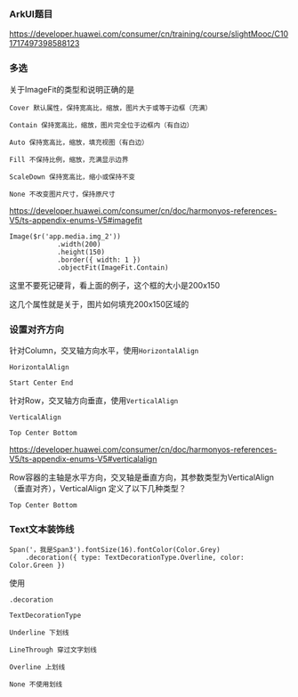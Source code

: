### ArkUI题目

https://developer.huawei.com/consumer/cn/training/course/slightMooc/C101717497398588123



### 多选

关于ImageFit的类型和说明正确的是

```
Cover 默认属性，保持宽高比，缩放，图片大于或等于边框（充满）

Contain 保持宽高比，缩放，图片完全位于边框内（有白边）

Auto 保持宽高比，缩放，填充视图（有白边）

Fill 不保持比例，缩放，充满显示边界

ScaleDown 保持宽高比，缩小或保持不变

None 不改变图片尺寸，保持原尺寸
```



https://developer.huawei.com/consumer/cn/doc/harmonyos-references-V5/ts-appendix-enums-V5#imagefit

```
Image($r('app.media.img_2'))
            .width(200)
            .height(150)
            .border({ width: 1 })
            .objectFit(ImageFit.Contain)
```

这里不要死记硬背，看上面的例子，这个框的大小是200x150

这几个属性就是关于，图片如何填充200x150区域的





### 设置对齐方向

针对Column，交叉轴方向水平，使用`HorizontalAlign`

```
HorizontalAlign

Start Center End
```



针对Row，交叉轴方向垂直，使用`VerticalAlign`

```
VerticalAlign

Top Center Bottom
```



https://developer.huawei.com/consumer/cn/doc/harmonyos-references-V5/ts-appendix-enums-V5#verticalalign

Row容器的主轴是水平方向，交叉轴是垂直方向，其参数类型为VerticalAlign （垂直对齐），VerticalAlign 定义了以下几种类型？

```
Top Center Bottom
```



### Text文本装饰线

```
Span('，我是Span3').fontSize(16).fontColor(Color.Grey)
    .decoration({ type: TextDecorationType.Overline, color: Color.Green })
```

使用

```
.decoration
```



`TextDecorationType`

```
Underline 下划线

LineThrough 穿过文字划线

Overline 上划线

None 不使用划线
```

